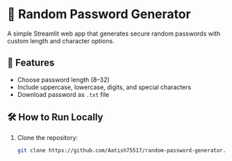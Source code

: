 # 🔑 Random Password Generator

A simple Streamlit web app that generates secure random passwords with custom length and character options.

## 🚀 Features
- Choose password length (8–32)
- Include uppercase, lowercase, digits, and special characters
- Download password as `.txt` file

## 🛠️ How to Run Locally
1. Clone the repository:
   ```bash
   git clone https://github.com/Aatish75517/random-password-generator.git
